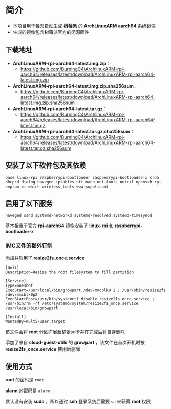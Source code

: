 # 简介
- 本项目用于每天自动生成 **树莓派** 的 **ArchLinuxARM** **aarch64** 系统镜像
- 生成的镜像包含树莓派官方的闭源固件

 ## 下载地址

- **ArchLinuxARM-rpi-aarch64-latest.img.zip**：
  - https://github.com/BurningC4/ArchlinuxARM-rpi-aarch64/releases/latest/download/ArchLinuxARM-rpi-aarch64-latest.img.zip
- **ArchLinuxARM-rpi-aarch64-latest.img.zip.sha256sum**：
  - https://github.com/BurningC4/ArchlinuxARM-rpi-aarch64/releases/latest/download/ArchLinuxARM-rpi-aarch64-latest.img.zip.sha256sum
- **ArchLinuxARM-rpi-aarch64-latest.tar.gz**：
  - https://github.com/BurningC4/ArchlinuxARM-rpi-aarch64/releases/latest/download/ArchLinuxARM-rpi-aarch64-latest.tar.gz
- **ArchLinuxARM-rpi-aarch64-latest.tar.gz.sha256sum**：
  - https://github.com/BurningC4/ArchlinuxARM-rpi-aarch64/releases/latest/download/ArchLinuxARM-rpi-aarch64-latest.tar.gz.sha256sum

 ## 安装了以下软件包及其依赖

  ```
  base linux-rpi raspberrypi-bootloader raspberrypi-bootloader-x crda dhcpcd dialog haveged iptables-nft nano net-tools netctl openssh rpi-eeprom vi which wireless_tools wpa_supplicant
  ```
  

 ## 启用了以下服务

  ```
  haveged sshd systemd-networkd systemd-resolved systemd-timesyncd
  ```

  基本相当于官方 **rpi-aarch64** 镜像安装了 **linux-rpi** 和 **raspberrypi-bootloader-x**

  ### IMG文件的额外订制
  
  添加并启用了 **resize2fs_once.service**
  
  ```
  [Unit]
  Description=Resize the root filesystem to fill partition

  [Service]
  Type=oneshot
  ExecStart=/usr/local/bin/growpart /dev/mmcblk0 2 ; /usr/sbin/resize2fs /dev/mmcblk0p2
  ExecStartPost=/usr/bin/systemctl disable resize2fs_once.service ; /usr/bin/rm -rf /etc/systemd/system/resize2fs_once.service /usr/local/bin/growpart

  [Install]
  WantedBy=multi-user.target
  ```
  
  该文件会将 **root** 分区扩展至整张sd卡并在完成后将自身删除
  
  添加了来自 **cloud-guest-utils** 的 **growpart** ，该文件在首次开机时被 **resize2fs_once.service** 使用后删除
 
 ## 使用方式

  **root** 的密码是 ```root```
  
  **alarm** 的密码是 ```alarm```
  
  默认没有安装 **sudo** ，所以通过 **ssh** 登录系统后需要 ```su``` 来获得 **root** 权限

